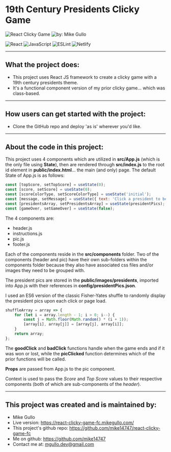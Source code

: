 # 19th Century Presidents Clicky Game

![React Clicky Game](https://img.shields.io/badge/React%20Clicky%20Game-228b22.svg?style=flat-square "React Clicky Game")
![by: Mike Gullo](https://img.shields.io/badge/by:-Mike%20Gullo-232323.svg?style=flat-square&labelColor=dc143c "by: Mike Gullo")

![React](https://img.shields.io/badge/React-20232A?style=flat-square&logo=react&logoColor=61DAFB "React")
![JavaScript](https://img.shields.io/badge/JavaScript-F7DF1E?style=flat-square&logo=javascript&logoColor=000000 "JavaScript")
![ESLint](https://img.shields.io/badge/ESLint-4B32C3?style=flat-square&logo=netlify&logoColor=white "ESLint")
![Netlify](https://img.shields.io/badge/Netlify-00C7B7?style=flat-square&logo=netlify&logoColor=white "Netlify")

---

## What the project does:

-   This project uses React JS framework to create a clicky game with a 19th century presidents theme.
-   It's a functional component version of my prior clicky game... which was class-based.

---

## How users can get started with the project:

-   Clone the GitHub repo and deploy 'as is' wherever you'd like.

---

## About the code in this project:

This project uses 4 components which are utilized in **src/App.js** (which is the only file using **State**), then are rendered through **src/index.js** to the root id element in **public/index.html**... the main (and only) page. The default State of App.js is as follows:

```js
const [topScore, setTopScore] = useState(0);
const [score, setScore] = useState(0);
const [scoreColorType, setScoreColorType] = useState('initial');
const [message, setMessage] = useState({ text: 'Click a president to begin.', subText: null, colorType: 'dark' });
const [presidentsArray, setPresidentsArray] = useState(presidentPics);
const [gameOver, setGameOver] = useState(false);
```

The 4 components are:

-   header.js
-   instructions.js
-   pic.js
-   footer.js

Each of the components reside in the **src/components** folder. Two of the components (header and pic) have their own sub-folders within the components folder because they also have associated css files and/or images they need to be grouped with.

The president pics are stored in the **public/images/presidents**, imported into App.js with their references in **config/presidentPics.json**.

I used an ES6 version of the classic Fisher-Yates shuffle to randomly display the president pics upon each click or page load.

```js
shuffleArray = array => {
    for (let i = array.length - 1; i > 0; i--) {
        const j = Math.floor(Math.random() * (i + 1));
        [array[i], array[j]] = [array[j], array[i]];
    }
    return array;
};
```

The **goodClick** and **badClick** functions handle when the game ends and if it was won or lost, while the **picClicked** function determines which of the prior functions will be called.

**Props** are passed from App.js to the pic component.

Context is used to pass the _Score_ and _Top Score_ values to their respective components (both of which are sub-components of the _header_).

---

## This project was created and is maintained by:

-   Mike Gullo
-   Live version: https://react-clicky-game-fc.mikegullo.com/
-   This project's github repo: https://github.com/mike14747/react-clicky-game-fc
-   Me on github: https://github.com/mike14747
-   Contact me at: mgullo.dev@gmail.com
